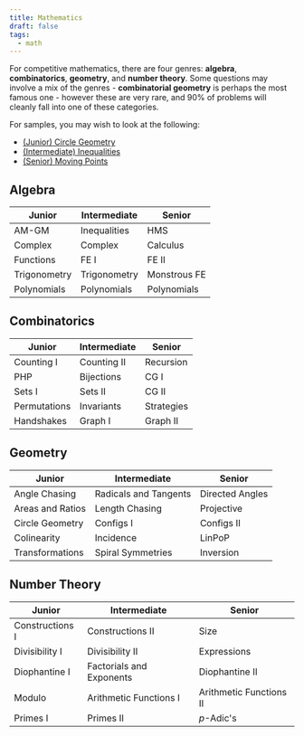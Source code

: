 ```yaml
---
title: Mathematics
draft: false
tags:
  - math
---
```


For competitive mathematics, there are four genres: **algebra**, **combinatorics**, **geometry**, and **number theory**. Some questions may involve a mix of the genres - **combinatorial geometry** is perhaps the most famous one - however these are very rare, and 90% of problems will cleanly fall into one of these categories.

For samples, you may wish to look at the following:
- [(Junior) Circle Geometry](basic_circle_geo.md)
- [(Intermediate) Inequalities](inequalities.md)
- [(Senior) Moving Points](moving_points.md)


## Algebra

Junior | Intermediate | Senior
--- | --- | ---
AM-GM | Inequalities | HMS
Complex | Complex | Calculus
Functions | FE I | FE II
Trigonometry | Trigonometry | Monstrous FE
Polynomials | Polynomials | Polynomials


## Combinatorics

Junior | Intermediate | Senior
--- | --- | ---
Counting I | Counting II | Recursion
PHP | Bijections | CG I
Sets I | Sets II | CG II
Permutations | Invariants | Strategies
Handshakes | Graph I | Graph II


## Geometry

Junior | Intermediate | Senior
--- | --- | ---
Angle Chasing | Radicals and Tangents | Directed Angles
Areas and Ratios | Length Chasing | Projective
Circle Geometry | Configs I | Configs II
Colinearity | Incidence | LinPoP
Transformations | Spiral Symmetries | Inversion


## Number Theory

Junior | Intermediate | Senior
--- | --- | ---
Constructions I | Constructions II | Size
Divisibility I | Divisibility II | Expressions
Diophantine I | Factorials and Exponents |Diophantine II
Modulo | Arithmetic Functions I | Arithmetic Functions II 
Primes I | Primes II | *p*-Adic's
